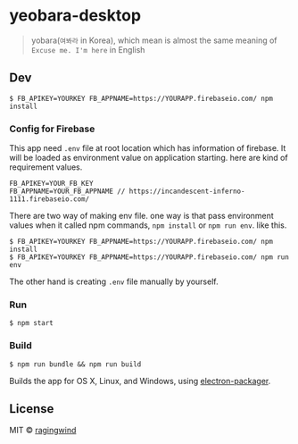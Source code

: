 # yeobara-desktop

> yobara(`여봐라` in Korea), which mean is almost the same meaning of `Excuse me. I'm here` in English


## Dev

```
$ FB_APIKEY=YOURKEY FB_APPNAME=https://YOURAPP.firebaseio.com/ npm install
```

### Config for Firebase

This app need `.env` file at root location which has information of firebase. It will be loaded as environment value on application starting. here are kind of requirement values.

```
FB_APIKEY=YOUR_FB_KEY
FB_APPNAME=YOUR_FB_APPNAME // https://incandescent-inferno-1111.firebaseio.com/
```

There are two way of making env file. one way is that pass environment values when it called npm commands, `npm install` or `npm run env`. like this.

```
$ FB_APIKEY=YOURKEY FB_APPNAME=https://YOURAPP.firebaseio.com/ npm install
$ FB_APIKEY=YOURKEY FB_APPNAME=https://YOURAPP.firebaseio.com/ npm run env
```

The other hand is creating `.env` file manually by yourself.

### Run

```
$ npm start
```

### Build

```
$ npm run bundle && npm run build
```

Builds the app for OS X, Linux, and Windows, using [electron-packager](https://github.com/maxogden/electron-packager).


## License

MIT © [ragingwind](http://ragingwind.md)
